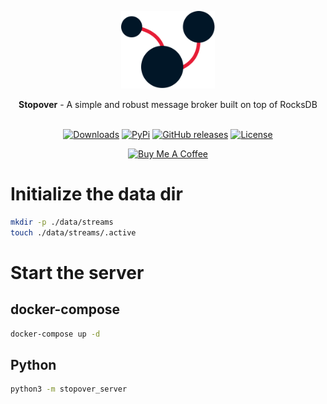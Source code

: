 <p align="center">
<img src="misc/stopover.svg" alt="Stopover Logo" width="150"/></a>
</p>

<div align="center">
<b>Stopover</b> - A simple and robust message broker built on top of RocksDB
</div>
<br>

<p align="center">
    <a href="https://pepy.tech/project/stopover-server/"><img alt="Downloads" src="https://img.shields.io/badge/dynamic/json?style=flat-square&maxAge=3600&label=downloads&query=$.total_downloads&url=https://api.pepy.tech/api/projects/stopover-server"></a>
    <a href="https://pypi.python.org/pypi/stopover-server/"><img alt="PyPi" src="https://img.shields.io/pypi/v/stopover-server.svg?style=flat-square"></a>
    <a href="https://github.com/labteral/stopover/releases"><img alt="GitHub releases" src="https://img.shields.io/github/release/labteral/stopover.svg?style=flat-square"></a>
    <a href="https://github.com/labteral/stopover/blob/master/LICENSE"><img alt="License" src="https://img.shields.io/github/license/labteral/stopover.svg?style=flat-square&color=green"></a>
</p>

<p align="center">
    <a href="https://www.buymeacoffee.com/brunneis" target="_blank"><img src="https://cdn.buymeacoffee.com/buttons/default-orange.png" alt="Buy Me A Coffee" height="35px"></a>
</p>

# Initialize the data dir
```bash
mkdir -p ./data/streams
touch ./data/streams/.active
```

# Start the server
## docker-compose
```bash
docker-compose up -d
```
## Python
```bash
python3 -m stopover_server
```
